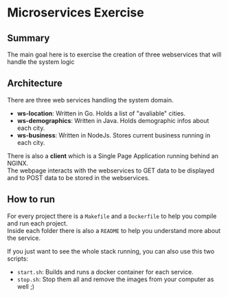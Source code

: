 # Microservices Exercise

## Summary

The main goal here is to exercise the creation of three webservices that will handle the system logic

## Architecture

There are three web services handling the system domain.

* **ws-location**: Written in Go. Holds a list of "avaliable" cities.
* **ws-demographics**: Written in Java. Holds demographic infos about each city.
* **ws-business**: Written in NodeJs. Stores current business running in each city.

There is also a **client** which is a Single Page Application running behind an NGINX.  
The webpage interacts with the webservices to GET data to be displayed and to POST data to be stored in the webservices.

## How to run

For every project there is a `Makefile` and a `Dockerfile` to help you compile and run each project.  
Inside each folder there is also a `README` to help you understand more about the service.

If you just want to see the whole stack running, you can also use this two scripts:

* `start.sh`: Builds and runs a docker container for each service.
* `stop.sh`: Stop them all and remove the images from your computer as well ;)
